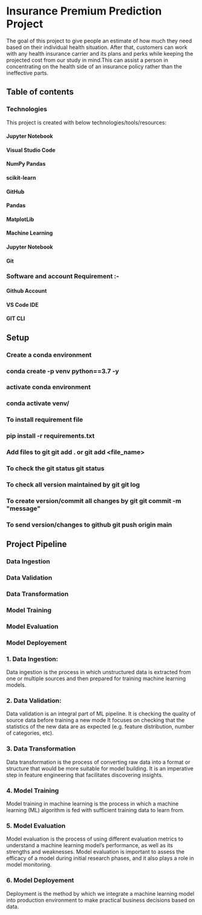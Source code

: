 # Insurance Premium Prediction Project
The goal of this project to give people an estimate of how much they need based on their individual health situation. 
After that, customers can work with any health insurance carrier and its plans and perks while keeping the projected 
cost from our study in mind.This can assist a person in concentrating on the health side of an insurance policy 
rather than the ineffective parts.
## Table of contents
### Technologies
This project is created with below technologies/tools/resources:
#### Jupyter Notebook 
#### Visual Studio Code 
#### NumPy Pandas 
#### scikit-learn 
#### GitHub
#### Pandas 
#### MatplotLib


#### Machine Learning
#### Jupyter Notebook
#### Git
### Software and account Requirement :-
#### Github Account
#### VS Code IDE
#### GIT CLI

## Setup
### Create a conda environment

### conda create -p venv python==3.7 -y
### activate conda environment

### conda activate venv/
### To install requirement file

### pip install -r requirements.txt
### Add files to git git add . or git add <file_name>
### To check the git status git status
### To check all version maintained by git git log
### To create version/commit all changes by git git commit -m "message"
### To send version/changes to github git push origin main

## Project Pipeline
### Data Ingestion
### Data Validation
### Data Transformation
### Model Training
### Model Evaluation
### Model Deployement

### 1. Data Ingestion:
Data ingestion is the process in which unstructured data is extracted from one or multiple sources and then prepared for
training machine learning models.

### 2. Data Validation:
Data validation is an integral part of ML pipeline. It is checking the quality of source data before training a new mode
It focuses on checking that the statistics of the new data are as expected (e.g. feature distribution, number of categories, etc).

### 3. Data Transformation
Data transformation is the process of converting raw data into a format or structure that would be more suitable for model building.
It is an imperative step in feature engineering that facilitates discovering insights.

### 4. Model Training
Model training in machine learning is the process in which a machine learning (ML) algorithm is fed with sufficient training data to learn from.

### 5. Model Evaluation
Model evaluation is the process of using different evaluation metrics to understand a machine learning model’s performance, as well as its strengths and weaknesses.
Model evaluation is important to assess the efficacy of a model during initial research phases, and it also plays a role in model monitoring.

### 6. Model Deployement
Deployment is the method by which we integrate a machine learning model into production environment to make practical business decisions based on data.
